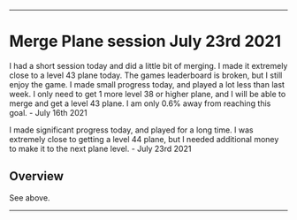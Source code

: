 
***

# Merge Plane session July 23rd 2021

I had a short session today and did a little bit of merging. I made it extremely close to a level 43 plane today. The games leaderboard is broken, but I still enjoy the game. I made small progress today, and played a lot less than last week. I only need to get 1 more level 38 or higher plane, and I will be able to merge and get a level 43 plane. I am only 0.6% away from reaching this goal. - July 16th 2021

I made significant progress today, and played for a long time. I was extremely close to getting a level 44 plane, but I needed additional money to make it to the next plane level. - July 23rd 2021

## Overview

See above.

***
